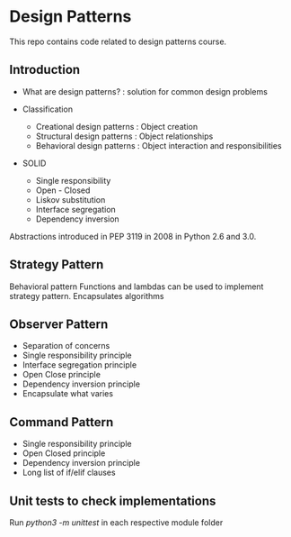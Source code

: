 # Design Patterns

This repo contains code related to design patterns course.

## Introduction

- What are design patterns? : solution for common design problems

- Classification

    - Creational design patterns : Object creation
    - Structural design patterns : Object relationships
    - Behavioral design patterns : Object interaction and responsibilities

- SOLID

    - Single responsibility
    - Open - Closed
    - Liskov substitution
    - Interface segregation
    - Dependency inversion

Abstractions introduced in PEP 3119 in 2008 in Python 2.6 and 3.0.

## Strategy Pattern

Behavioral pattern
Functions and lambdas can be used to implement strategy pattern.
Encapsulates algorithms

## Observer Pattern

- Separation of concerns
- Single responsibility principle
- Interface segregation principle
- Open Close principle
- Dependency inversion principle
- Encapsulate what varies

## Command Pattern

- Single responsibility principle
- Open Closed principle
- Dependency inversion principle
- Long list of if/elif clauses

## Unit tests to check implementations

Run *python3 -m unittest* in each respective module folder
